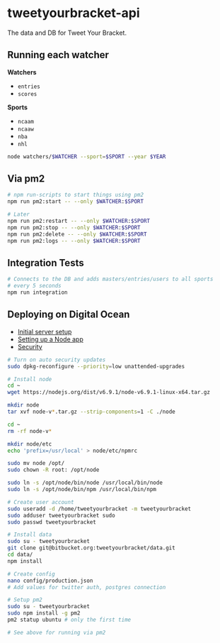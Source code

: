 tweetyourbracket-api
=================

The data and DB for Tweet Your Bracket.


## Running each watcher

**Watchers**

- `entries`
- `scores`

**Sports**
- `ncaam`
- `ncaaw`
- `nba`
- `nhl`

```sh
node watchers/$WATCHER --sport=$SPORT --year $YEAR
```


## Via pm2

```sh
# npm run-scripts to start things using pm2
npm run pm2:start -- --only $WATCHER:$SPORT

# Later
npm run pm2:restart -- --only $WATCHER:$SPORT
npm run pm2:stop -- --only $WATCHER:$SPORT
npm run pm2:delete -- --only $WATCHER:$SPORT
npm run pm2:logs -- --only $WATCHER:$SPORT
```


## Integration Tests

```sh
# Connects to the DB and adds masters/entries/users to all sports
# every 5 seconds
npm run integration
```


## Deploying on Digital Ocean

- [Initial server setup](https://www.digitalocean.com/community/tutorials/initial-server-setup-with-ubuntu-14-04)
- [Setting up a Node app](https://www.digitalocean.com/community/tutorials/how-to-set-up-a-node-js-application-for-production-on-ubuntu-14-04)
- [Security](https://help.ubuntu.com/community/AutomaticSecurityUpdates)

```sh
# Turn on auto security updates
sudo dpkg-reconfigure --priority=low unattended-upgrades

# Install node
cd ~
wget https://nodejs.org/dist/v6.9.1/node-v6.9.1-linux-x64.tar.gz

mkdir node
tar xvf node-v*.tar.gz --strip-components=1 -C ./node

cd ~
rm -rf node-v*

mkdir node/etc
echo 'prefix=/usr/local' > node/etc/npmrc

sudo mv node /opt/
sudo chown -R root: /opt/node

sudo ln -s /opt/node/bin/node /usr/local/bin/node
sudo ln -s /opt/node/bin/npm /usr/local/bin/npm

# Create user account
sudo useradd -d /home/tweetyourbracket -m tweetyourbracket
sudo adduser tweetyourbracket sudo
sudo passwd tweetyourbracket

# Install data
sudo su - tweetyourbracket
git clone git@bitbucket.org:tweetyourbracket/data.git
cd data/
npm install

# Create config
nano config/production.json
# Add values for twitter auth, postgres connection

# Setup pm2
sudo su - tweetyourbracket
sudo npm install -g pm2
pm2 statup ubuntu # only the first time

# See above for running via pm2
```

